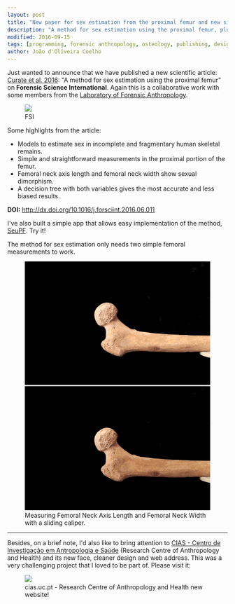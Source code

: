 ```yaml
---
layout: post
title: "New paper for sex estimation from the proximal femur and new site for CIAS"
description: "A method for sex estimation using the proximal femur, plus, cias.uc.pt"
modified: 2016-09-15
tags: [programming, forensic anthropology, osteology, publishing, design ]
author: João d'Oliveira Coelho
---
```


Just wanted to announce that we have published a new scientific article: <a href = "http://www.fsijournal.org/article/S0379-0738(16)30263-8/abstract" target="_blank">Curate et al. 2016</a>: "A method for sex estimation using the proximal femur" on **Forensic Science International**. Again this is a collaborative work with some members from the <a href = "http://lfa.uc.pt/" target = "_blank">Laboratory of Forensic Anthropology</a>.

<figure>
	<a href = "http://www.fsijournal.org/article/S0379-0738(16)30263-8/abstract" target = "_blank"><img src="http://jcoelho.com/images/FSI-logo.gif"/></a>
	<figcaption>FSI</figcaption>
</figure>

Some highlights from the article:

+ Models to estimate sex in incomplete and fragmentary human skeletal remains.
+ Simple and straightforward measurements in the proximal portion of the femur.
+ Femoral neck axis length and femoral neck width show sexual dimorphism.
+ A decision tree with both variables gives the most accurate and less biased results.

**DOI:** <a href = "http://www.fsijournal.org/article/S0379-0738(16)30263-8/abstract" target="_blank">http://dx.doi.org/10.1016/j.forsciint.2016.06.011</a>

I've also built a simple app that allows easy implementation of the method, <a href = "http://osteomics.com/SeuPF" target = "_blank">SeuPF</a>. Try it!

The method for sex estimation only needs two simple femoral measurements to work.

<figure class="half">
	<img src="/images/FNAL1.gif" alt="">
	<img src="/images/FNW1.gif" alt="">
	<figcaption>Measuring Femoral Neck Axis Length and Femoral Neck Width with a sliding caliper.</figcaption>
</figure>

---

Besides, on a brief note, I'd also like to bring attention to <a href = "http://cias.uc.pt" target = "_blank">CIAS - Centro de Investigação em Antropologia e Saúde</a> (Research Centre of Anthropology and Health) and its new face, cleaner design and web address. This was a very challenging project that I loved to be part of. Please visit it:

<figure>
	<a href = "http://cias.uc.pt" target = "_blank"><img src="http://jcoelho.com/images/ciasLogo.png"/></a>
	<figcaption>cias.uc.pt - Research Centre of Anthropology and Health new website!</figcaption>
</figure>

